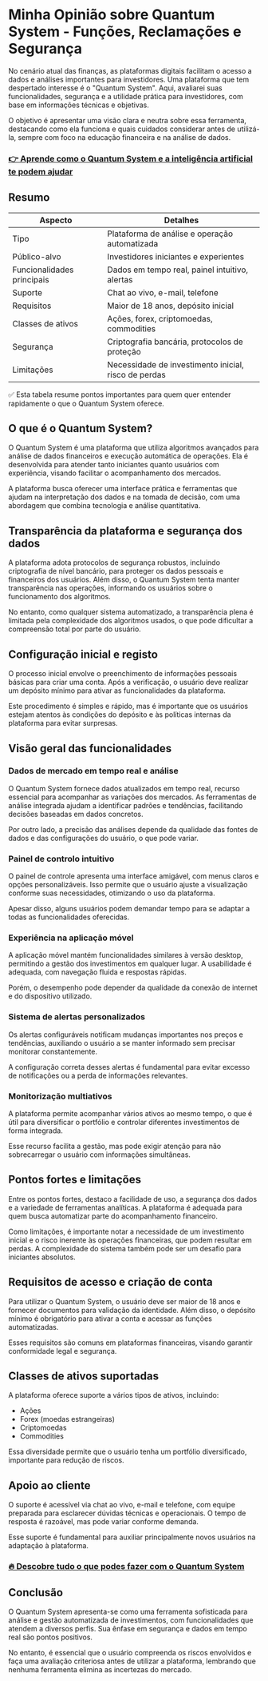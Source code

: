 # Minha Opinião sobre Quantum System  - Funções, Reclamações e Segurança
   
No cenário atual das finanças, as plataformas digitais facilitam o acesso a dados e análises importantes para investidores. Uma plataforma que tem despertado interesse é o "Quantum System". Aqui, avaliarei suas funcionalidades, segurança e a utilidade prática para investidores, com base em informações técnicas e objetivas.

O objetivo é apresentar uma visão clara e neutra sobre essa ferramenta, destacando como ela funciona e quais cuidados considerar antes de utilizá-la, sempre com foco na educação financeira e na análise de dados.

### [👉 Aprende como o Quantum System e a inteligência artificial te podem ajudar](https://tinyurl.com/246nonvw)
## Resumo  

| Aspecto                  | Detalhes                                      |
|--------------------------|----------------------------------------------|
| Tipo                     | Plataforma de análise e operação automatizada |
| Público-alvo             | Investidores iniciantes e experientes         |
| Funcionalidades principais | Dados em tempo real, painel intuitivo, alertas |
| Suporte                  | Chat ao vivo, e-mail, telefone                |
| Requisitos               | Maior de 18 anos, depósito inicial            |
| Classes de ativos        | Ações, forex, criptomoedas, commodities       |
| Segurança                | Criptografia bancária, protocolos de proteção |
| Limitações               | Necessidade de investimento inicial, risco de perdas |

✅ Esta tabela resume pontos importantes para quem quer entender rapidamente o que o Quantum System oferece.

## O que é o Quantum System?  
O Quantum System é uma plataforma que utiliza algoritmos avançados para análise de dados financeiros e execução automática de operações. Ela é desenvolvida para atender tanto iniciantes quanto usuários com experiência, visando facilitar o acompanhamento dos mercados.

A plataforma busca oferecer uma interface prática e ferramentas que ajudam na interpretação dos dados e na tomada de decisão, com uma abordagem que combina tecnologia e análise quantitativa.

## Transparência da plataforma e segurança dos dados  
A plataforma adota protocolos de segurança robustos, incluindo criptografia de nível bancário, para proteger os dados pessoais e financeiros dos usuários. Além disso, o Quantum System tenta manter transparência nas operações, informando os usuários sobre o funcionamento dos algoritmos.

No entanto, como qualquer sistema automatizado, a transparência plena é limitada pela complexidade dos algoritmos usados, o que pode dificultar a compreensão total por parte do usuário.

## Configuração inicial e registo  
O processo inicial envolve o preenchimento de informações pessoais básicas para criar uma conta. Após a verificação, o usuário deve realizar um depósito mínimo para ativar as funcionalidades da plataforma.

Este procedimento é simples e rápido, mas é importante que os usuários estejam atentos às condições do depósito e às políticas internas da plataforma para evitar surpresas.

## Visão geral das funcionalidades  

### Dados de mercado em tempo real e análise  
O Quantum System fornece dados atualizados em tempo real, recurso essencial para acompanhar as variações dos mercados. As ferramentas de análise integrada ajudam a identificar padrões e tendências, facilitando decisões baseadas em dados concretos.

Por outro lado, a precisão das análises depende da qualidade das fontes de dados e das configurações do usuário, o que pode variar.

### Painel de controlo intuitivo  
O painel de controle apresenta uma interface amigável, com menus claros e opções personalizáveis. Isso permite que o usuário ajuste a visualização conforme suas necessidades, otimizando o uso da plataforma.

Apesar disso, alguns usuários podem demandar tempo para se adaptar a todas as funcionalidades oferecidas.

### Experiência na aplicação móvel  
A aplicação móvel mantém funcionalidades similares à versão desktop, permitindo a gestão dos investimentos em qualquer lugar. A usabilidade é adequada, com navegação fluida e respostas rápidas.

Porém, o desempenho pode depender da qualidade da conexão de internet e do dispositivo utilizado.

### Sistema de alertas personalizados  
Os alertas configuráveis notificam mudanças importantes nos preços e tendências, auxiliando o usuário a se manter informado sem precisar monitorar constantemente.

A configuração correta desses alertas é fundamental para evitar excesso de notificações ou a perda de informações relevantes.

### Monitorização multiativos  
A plataforma permite acompanhar vários ativos ao mesmo tempo, o que é útil para diversificar o portfólio e controlar diferentes investimentos de forma integrada.

Esse recurso facilita a gestão, mas pode exigir atenção para não sobrecarregar o usuário com informações simultâneas.

## Pontos fortes e limitações  
Entre os pontos fortes, destaco a facilidade de uso, a segurança dos dados e a variedade de ferramentas analíticas. A plataforma é adequada para quem busca automatizar parte do acompanhamento financeiro.

Como limitações, é importante notar a necessidade de um investimento inicial e o risco inerente às operações financeiras, que podem resultar em perdas. A complexidade do sistema também pode ser um desafio para iniciantes absolutos.

## Requisitos de acesso e criação de conta  
Para utilizar o Quantum System, o usuário deve ser maior de 18 anos e fornecer documentos para validação da identidade. Além disso, o depósito mínimo é obrigatório para ativar a conta e acessar as funções automatizadas.

Esses requisitos são comuns em plataformas financeiras, visando garantir conformidade legal e segurança.

## Classes de ativos suportadas  
A plataforma oferece suporte a vários tipos de ativos, incluindo:

- Ações  
- Forex (moedas estrangeiras)  
- Criptomoedas  
- Commodities  

Essa diversidade permite que o usuário tenha um portfólio diversificado, importante para redução de riscos.

## Apoio ao cliente  
O suporte é acessível via chat ao vivo, e-mail e telefone, com equipe preparada para esclarecer dúvidas técnicas e operacionais. O tempo de resposta é razoável, mas pode variar conforme demanda.

Esse suporte é fundamental para auxiliar principalmente novos usuários na adaptação à plataforma.

### [🔥 Descobre tudo o que podes fazer com o Quantum System](https://tinyurl.com/246nonvw)
## Conclusão  
O Quantum System apresenta-se como uma ferramenta sofisticada para análise e gestão automatizada de investimentos, com funcionalidades que atendem a diversos perfis. Sua ênfase em segurança e dados em tempo real são pontos positivos.

No entanto, é essencial que o usuário compreenda os riscos envolvidos e faça uma avaliação criteriosa antes de utilizar a plataforma, lembrando que nenhuma ferramenta elimina as incertezas do mercado.